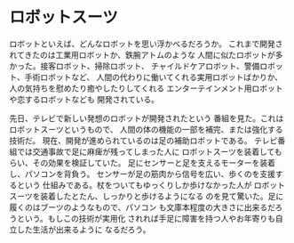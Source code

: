 # ロボットスーツ

ロボットといえば、どんなロボットを思い浮かべるだろうか。
これまで開発されてきたのは工業用ロボットか、鉄腕アトムのような
人間に似たロボットが多かった。接客ロボット、掃除ロボット、
チャイルドケアロボット、警備ロボット、手術ロボットなど、
人間の代わりに働いてくれる実用ロボットばかりか、
人の気持ちを慰めたり癒やしたりしてくれる
エンターテインメント用ロボットや恋するロボットなども
開発されている。

先日、テレビで新しい発想のロボットが開発されたという
番組を見た。これはロボットスーツというもので、
人間の体の機能の一部を補完、または強化する技術だ。
現在、開発が進められているのは足の補助ロボットである。
テレビ番組では交通事故で足に麻痺が残ってしまった人に
ロボットスーツを装着してもらい、その効果を検証していた。
足にセンサーと足を支えるモーターを装着し、パソコンを背負う。
センサーが足の筋肉から信号を広い、歩くのを支援するという
仕組みである。杖をついてもゆっくりしか歩けなかった人が
ロボットスーツを装着したとたん、しっかりと歩けるようになる
のを見て驚いた。足に履くのはブーツのようなもので、パソコン
も文庫本程度の大きさに出来るだろうという。もしこの技術が実用化
されれば手足に障害を持つ人やお年寄りも自立した生活が出来るように
なるだろう。

